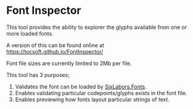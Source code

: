 # Font Inspector

This tool provides the ability to explorer the glyphs available from one or more loaded fonts.

A version of this can be found online at https://tocsoft.github.io/FontInspector/

Font file sizes are currently limited to 2Mb per file.

This tool has 3 purposes;

1. Validates the font can be loaded by [SixLabors.Fonts](https://github.com/SixLabors/Fonts).
2. Enables validating particular codepoints/glyphs exists in the font file.
3. Enables previewing how fonts layout particular strings of text.